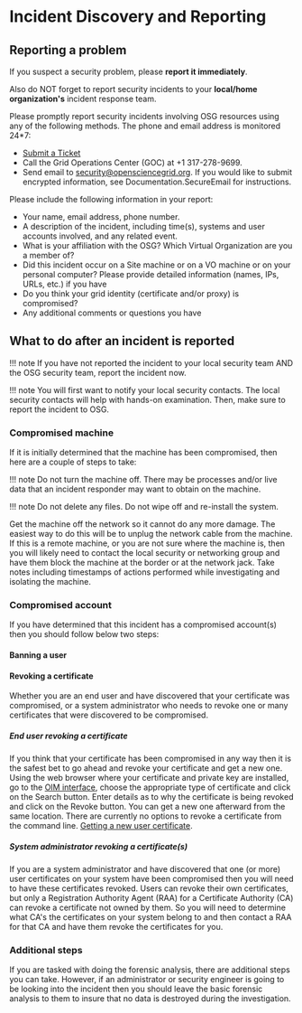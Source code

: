 # Incident Discovery and Reporting

## Reporting a problem
If you suspect a security problem, please **report it immediately**.

Also do NOT forget to report security incidents to your **local/home organization's** incident response team.

Please promptly report security incidents involving OSG resources using any of the following methods. The phone and email address is monitored 24\*7:

-   [Submit a Ticket](https://ticket.opensciencegrid.org/goc/security)
-   Call the Grid Operations Center (GOC) at +1 317-278-9699.
-   Send email to <security@opensciencegrid.org>. If you would like to submit encrypted information, see Documentation.SecureEmail for instructions.

Please include the following information in your report:

-   Your name, email address, phone number.
- A description of the incident, including time(s), systems and user accounts involved, and any related event.
- What is your affiliation with the OSG? Which Virtual Organization are you a member of?
- Did this incident occur on a Site machine or on a VO machine or on your personal computer? Please provide detailed information (names, IPs, URLs, etc.) if you have
- Do you think your grid identity (certificate and/or proxy) is compromised?
- Any additional comments or questions you have

## What to do after an incident is reported

!!! note
    If you have not reported the incident to your local security team AND the OSG security team, report the incident now.

!!! note
    You will first want to notify your local security contacts. The local security contacts will help with hands-on examination. Then, make sure to report the incident to OSG.

### Compromised machine
If it is initially determined that the machine has been compromised, then here are a couple of steps to take:

!!! note
    Do not turn the machine off. There may be processes and/or live data that an incident responder may want to obtain on the machine.

!!! note
    Do not delete any files. Do not wipe off and re-install the system.

Get the machine off the network so it cannot do any more damage. The easiest way to do this will be to unplug the network cable from the machine. If this is a remote machine, or you are not sure where the machine is, then you will likely need to contact the local security or networking group and have them block the machine at the border or at the network jack. Take notes including timestamps of actions performed while investigating and isolating the machine.

### Compromised account
If you have determined that this incident has a compromised account(s) then you should follow below two steps:

#### Banning a user
#### Revoking a certificate
Whether you are an end user and have discovered that your certificate was compromised, or a system administrator who needs to revoke one or many certificates that were discovered to be compromised.

##### End user revoking a certificate
If you think that your certificate has been compromised in any way then it is the safest bet to go ahead and revoke your certificate and get a new one. Using the web browser where your certificate and private key are installed, go to the [OIM interface](http://oim.opensciencegrid.org/oim/certificate), choose the appropriate type of certificate and click on the Search button. Enter details as to why the certificate is being revoked and click on the Revoke button. You can get a new one afterward from the same location. There are currently no options to revoke a certificate from the command line. [Getting a new user certificate](https://opensciencegrid.github.io/docs/security/user-certs/).

##### System administrator revoking a certificate(s)
If you are a system administrator and have discovered that one (or more) user certificates on your system have been compromised then you will need to have these certificates revoked. Users can revoke their own certificates, but only a Registration Authority Agent (RAA) for a Certificate Authority (CA) can revoke a certificate not owned by them. So you will need to determine what CA's the certificates on your system belong to and then contact a RAA for that CA and have them revoke the certificates for you.

### Additional steps

If you are tasked with doing the forensic analysis, there are additional steps you can take. However, if an administrator or security engineer is going to be looking into the incident then you should leave the basic forensic analysis to them to insure that no data is destroyed during the investigation.
